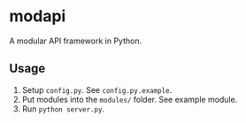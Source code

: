 # modapi
A modular API framework in Python.

## Usage
1. Setup `config.py`. See `config.py.example`.
2. Put modules into the `modules/` folder. See example module.
3. Run `python server.py`.